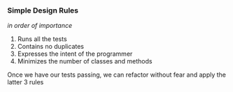 ### Simple Design Rules
*in order of importance*
1) Runs all the tests
2) Contains no duplicates
3) Expresses the intent of the programmer
4) Minimizes the number of classes and methods


Once we have our tests passing, we can refactor without fear and apply the latter 3 rules

